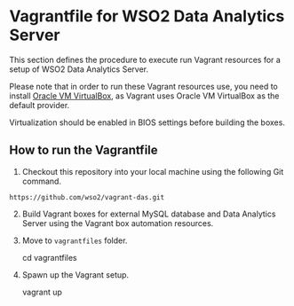 # Vagrantfile for WSO2 Data Analytics Server

This section defines the procedure to execute run Vagrant resources for a setup of WSO2 Data Analytics Server.

Please note that in order to run these Vagrant resources use, you need to install
[Oracle VM VirtualBox](http://www.oracle.com/technetwork/server-storage/virtualbox/downloads/index.html),
as Vagrant uses Oracle VM VirtualBox as the default provider.

Virtualization should be enabled in BIOS settings before building the boxes.

## How to run the Vagrantfile

1. Checkout this repository into your local machine using the following Git command.
```
https://github.com/wso2/vagrant-das.git
```

2. Build Vagrant boxes for external MySQL database and Data Analytics Server using the Vagrant box automation resources.

3. Move to `vagrantfiles` folder.

    cd vagrantfiles

4. Spawn up the Vagrant setup.

    vagrant up
